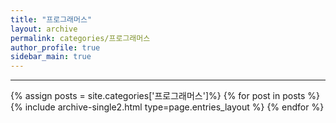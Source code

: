 ```yaml
---
title: "프로그래머스"
layout: archive
permalink: categories/프로그래머스
author_profile: true
sidebar_main: true
---
```


<!-- 공백이 포함되어 있는 카테고리 이름의 경우 site.categories.['a b c'] 이런식으로! -->

***

{% assign posts = site.categories['프로그래머스']%}
{% for post in posts %} {% include archive-single2.html type=page.entries_layout %} {% endfor %}